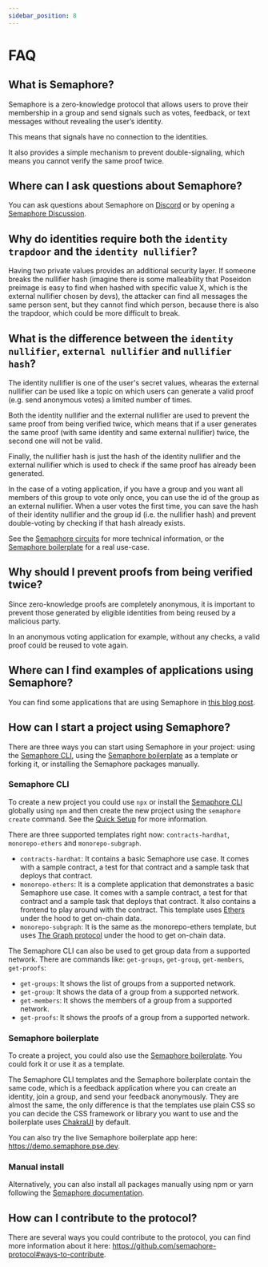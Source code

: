 ```yaml
---
sidebar_position: 8
---
```


# FAQ

## What is Semaphore?

Semaphore is a zero-knowledge protocol that allows users to prove their membership in a group and send signals such as votes, feedback, or text messages without revealing the user’s identity.

This means that signals have no connection to the identities.

It also provides a simple mechanism to prevent double-signaling, which means you cannot verify the same proof twice.

## Where can I ask questions about Semaphore?

You can ask questions about Semaphore on [Discord](https://semaphore.pse.dev/discord) or by opening a [Semaphore Discussion](https://github.com/semaphore-protocol/semaphore/discussions).

## Why do identities require both the `identity trapdoor` and the `identity nullifier`?

Having two private values provides an additional security layer. If someone breaks the nullifier hash (imagine there is some malleability that Poseidon preimage is easy to find when hashed with specific value X, which is the external nullifier chosen by devs), the attacker can find all messages the same person sent, but they cannot find which person, because there is also the trapdoor, which could be more difficult to break.

## What is the difference between the `identity nullifier`, `external nullifier` and `nullifier hash`?

The identity nullifier is one of the user's secret values, whearas the external nullifier can be used like a topic on which users can generate a valid proof (e.g. send anonymous votes) a limited number of times.

Both the identity nullifier and the external nullifier are used to prevent the same proof from being verified twice, which means that if a user generates the same proof (with same identity and same external nullifier) twice, the second one will not be valid.

Finally, the nullifier hash is just the hash of the identity nullifier and the external nullifier which is used to check if the same proof has already been generated.

In the case of a voting application, if you have a group and you want all members of this group to vote only once, you can use the id of the group as an external nullifier. When a user votes the first time, you can save the hash of their identity nullifier and the group id (i.e. the nullifier hash) and prevent double-voting by checking if that hash already exists.

See the [Semaphore circuits](https://docs.semaphore.pse.dev/technical-reference/circuits) for more technical information, or the [Semaphore boilerplate](https://github.com/semaphore-protocol/boilerplate) for a real use-case.

## Why should I prevent proofs from being verified twice?

Since zero-knowledge proofs are completely anonymous, it is important to prevent those generated by eligible identities from being reused by a malicious party.

In an anonymous voting application for example, without any checks, a valid proof could be reused to vote again.

## Where can I find examples of applications using Semaphore?

You can find some applications that are using Semaphore in [this blog post](https://mirror.xyz/privacy-scaling-explorations.eth/Yi4muh-vzDZmIqJIcM9Mawu2e7jw8MRnwxvhFcyfns8).

## How can I start a project using Semaphore?

There are three ways you can start using Semaphore in your project: using the [Semaphore CLI](https://github.com/semaphore-protocol/semaphore/tree/main/packages/cli), using the [Semaphore boilerplate](https://github.com/semaphore-protocol/boilerplate) as a template or forking it, or installing the Semaphore packages manually.

### Semaphore CLI

To create a new project you could use `npx` or install the [Semaphore CLI](https://github.com/semaphore-protocol/semaphore/tree/main/packages/cli) globally using `npm` and then create the new project using the `semaphore create` command. See the [Quick Setup](https://docs.semaphore.pse.dev/quick-setup) for more information.

There are three supported templates right now: `contracts-hardhat`, `monorepo-ethers` and `monorepo-subgraph`.

-   `contracts-hardhat`: It contains a basic Semaphore use case. It comes with a sample contract, a test for that contract and a sample task that deploys that contract.
-   `monorepo-ethers`: It is a complete application that demonstrates a basic Semaphore use case. It comes with a sample contract, a test for that contract and a sample task that deploys that contract. It also contains a frontend to play around with the contract. This template uses [Ethers](https://github.com/ethers-io/ethers.js/) under the hood to get on-chain data.
-   `monorepo-subgraph`: It is the same as the monorepo-ethers template, but uses [The Graph protocol](https://thegraph.com/) under the hood to get on-chain data.

The Semaphore CLI can also be used to get group data from a supported network. There are commands like: `get-groups`, `get-group`, `get-members`, `get-proofs`:

-   `get-groups`: It shows the list of groups from a supported network.
-   `get-group`: It shows the data of a group from a supported network.
-   `get-members`: It shows the members of a group from a supported network.
-   `get-proofs`: It shows the proofs of a group from a supported network.

### Semaphore boilerplate

To create a project, you could also use the [Semaphore boilerplate](https://github.com/semaphore-protocol/boilerplate). You could fork it or use it as a template.

The Semaphore CLI templates and the Semaphore boilerplate contain the same code, which is a feedback application where you can create an identity, join a group, and send your feedback anonymously. They are almost the same, the only difference is that the templates use plain CSS so you can decide the CSS framework or library you want to use and the boilerplate uses [ChakraUI](https://chakra-ui.com/) by default.

You can also try the live Semaphore boilerplate app here: https://demo.semaphore.pse.dev.

### Manual install

Alternatively, you can also install all packages manually using npm or yarn following the [Semaphore documentation](https://docs.semaphore.pse.dev).

## How can I contribute to the protocol?

There are several ways you could contribute to the protocol, you can find more information about it here: https://github.com/semaphore-protocol#ways-to-contribute.
